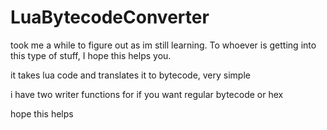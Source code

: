 # LuaBytecodeConverter

took me a while to figure out as im still learning. To whoever is getting into this type of stuff, I hope this helps you.

it takes lua code and translates it to bytecode, very simple

i have two writer functions for if you want regular bytecode or hex

hope this helps
